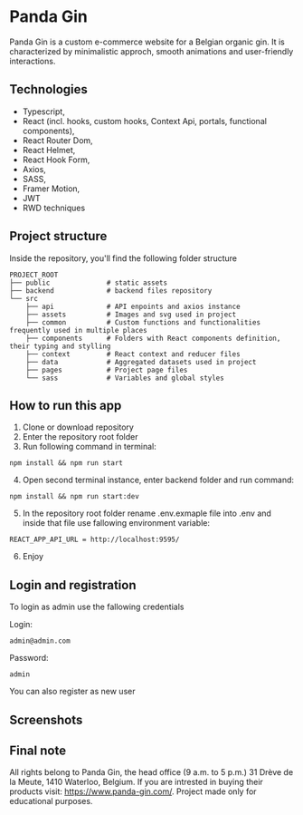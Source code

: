 # Panda Gin

Panda Gin is a custom e-commerce website for a Belgian organic gin. It is characterized by minimalistic approch, smooth animations and user-friendly interactions.

## Technologies

-   Typescript,
-   React (incl. hooks, custom hooks, Context Api, portals, functional components),
-   React Router Dom,
-   React Helmet,
-   React Hook Form,
-   Axios,
-   SASS,
-   Framer Motion,
-   JWT
-   RWD techniques

## Project structure

Inside the repository, you'll find the following folder structure

```
PROJECT_ROOT
├── public              # static assets
├── backend             # backend files repository
└── src
    ├── api             # API enpoints and axios instance
    ├── assets          # Images and svg used in project
    ├── common          # Custom functions and functionalities frequently used in multiple places
    ├── components      # Folders with React components definition, their typing and stylling
    ├── context         # React context and reducer files
    ├── data            # Aggregated datasets used in project
    ├── pages           # Project page files
    └── sass            # Variables and global styles

```

## How to run this app

1. Clone or download repository
2. Enter the repository root folder
3. Run following command in terminal:

```
npm install && npm run start
```

4. Open second terminal instance, enter backend folder and run command:

```
npm install && npm run start:dev
```

5. In the repository root folder rename .env.exmaple file into .env and inside that file use fallowing environment variable:

```
REACT_APP_API_URL = http://localhost:9595/
```

6. Enjoy

## Login and registration

To login as admin use the fallowing credentials

Login:

```
admin@admin.com
```

Password:

```
admin
```

You can also register as new user

## Screenshots

## Final note

All rights belong to Panda Gin,
the head office (9 a.m. to 5 p.m.)
31 Drève de la Meute,
1410 Waterloo, Belgium.
If you are intrested in buying their products visit: https://www.panda-gin.com/.
Project made only for educational purposes.
